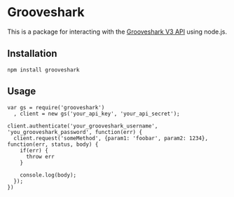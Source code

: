 # Grooveshark

This is a package for interacting with the [Grooveshark V3 API](http://developers.grooveshark.com/docs/public_api/v3/) using node.js.

## Installation

    npm install grooveshark

## Usage

    var gs = require('grooveshark')
      , client = new gs('your_api_key', 'your_api_secret');

    client.authenticate('your_grooveshark_username', 'you_grooveshark_password', function(err) {
      client.request('someMethod', {param1: 'foobar', param2: 1234}, function(err, status, body) {
        if(err) {
          throw err
        }

        console.log(body);
      });
    })
